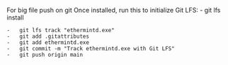 For big file push on git
Once installed, run this to initialize Git LFS:
    -   git lfs install 
 
    -   git lfs track "ethermintd.exe"
    -   git add .gitattributes
    -   git add ethermintd.exe
    -   git commit -m "Track ethermintd.exe with Git LFS"
    -   git push origin main